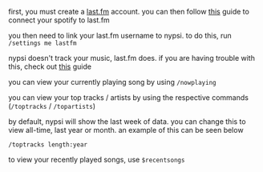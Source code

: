 <script>
  import DocsTemplate from "$lib/components/docs/DocsTemplate.svelte"
  import DocsHeader from '$lib/components/docs/DocsHeader.svelte';
</script>

<DocsTemplate title='last.fm integration' />

<DocsHeader header='h2' text="getting started" />

first, you must create a [last.fm](https://last.fm) account. you can then follow [this](https://community.spotify.com/t5/FAQs/How-can-I-connect-Spotify-to-Last-fm/ta-p/4795301) guide to connect your spotify to last.fm

you then need to link your last.fm username to nypsi. to do this, run `/settings me lastfm`

<DocsHeader header='h2' text="tracking music" />

nypsi doesn't track your music, last.fm does. if you are having trouble with this, check out [this](https://support.last.fm/t/spotify-has-stopped-scrobbling-what-can-i-do/3184) guide

<DocsHeader header='h2' text="now playing" />

you can view your currently playing song by using `/nowplaying`

<DocsHeader header='h2' text="top tracks / artists" anchor="top-tracks-artists" />

you can view your top tracks / artists by using the respective commands (`/toptracks` / `/topartists`)

by default, nypsi will show the last week of data. you can change this to view all-time, last year or month. an example of this can be seen below

`/toptracks length:year`

<DocsHeader header='h2' text="recnt songs" />

to view your recently played songs, use `$recentsongs`
